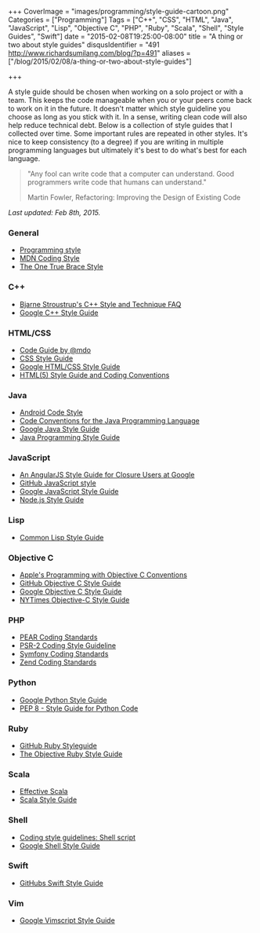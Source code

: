+++
CoverImage = "images/programming/style-guide-cartoon.png"
Categories = ["Programming"]
Tags = ["C++", "CSS", "HTML", "Java", "JavaScript", "Lisp", "Objective C", "PHP", "Ruby", "Scala", "Shell", "Style Guides", "Swift"]
date = "2015-02-08T19:25:00-08:00"
title = "A thing or two about style guides"
disqusIdentifier = "491 http://www.richardsumilang.com/blog/?p=491"
aliases = ["/blog/2015/02/08/a-thing-or-two-about-style-guides"]

+++

A style guide should be chosen when working on a solo project or with a team.
This keeps the code manageable when you or your peers come back to work on it in
the future. It doesn't matter which style guideline you choose as long as you
stick with it. In a sense, writing clean code will also help reduce technical
debt. Below is a collection of style guides that I collected over time. Some
important rules are repeated in other styles. It's nice to keep consistency (to
a degree) if you are writing in multiple programming languages but ultimately
it's best to do what's best for each language.

> "Any fool can write code that a computer can understand.
> Good programmers write code that humans can understand."
>
> Martin Fowler, Refactoring: Improving the Design of Existing Code

<!--more-->

*Last updated: Feb 8th, 2015.*

### General
- [Programming style][general1]
- [MDN Coding Style][general2]
- [The One True Brace Style][general3]

### C++
- [Bjarne Stroustrup's C++ Style and Technique FAQ][cpp1]
- [Google C++ Style Guide][cpp2]

### HTML/CSS
- [Code Guide by @mdo][html/css1]
- [CSS Style Guide][html/css2]
- [Google HTML/CSS Style Guide][html/css3]
- [HTML(5) Style Guide and Coding Conventions][html/css4]

### Java
- [Android Code Style][java1]
- [Code Conventions for the Java Programming Language][java2]
- [Google Java Style Guide][java3]
- [Java Programming Style Guide][java4]

### JavaScript
- [An AngularJS Style Guide for Closure Users at Google][js1]
- [GitHub JavaScript style][js2]
- [Google JavaScript Style Guide][js3]
- [Node.js Style Guide][js4]

### Lisp
- [Common Lisp Style Guide][lisp1]

### Objective C
- [Apple's Programming with Objective C Conventions][objc1]
- [GitHub Objective C Style Guide][objc2]
- [Google Objective C Style Guide][objc3]
- [NYTimes Objective-C Style Guide][objc4]

### PHP
- [PEAR Coding Standards][php1]
- [PSR-2 Coding Style Guideline][php2]
- [Symfony Coding Standards][php3]
- [Zend Coding Standards][php4]

### Python
- [Google Python Style Guide][python1]
- [PEP 8 - Style Guide for Python Code][python2]

### Ruby
- [GitHub Ruby Styleguide][ruby1]
- [The Objective Ruby Style Guide][ruby2]

### Scala
- [Effective Scala][scala1]
- [Scala Style Guide][scala2]

### Shell
- [Coding style guidelines: Shell script][shell1]
- [Google Shell Style Guide][shell2]

### Swift
- [GitHubs Swift Style Guide][swift1]

### Vim
- [Google Vimscript Style Guide][vim1]


[general1]: http://en.wikipedia.org/wiki/Programming_style "Programming style"
[general2]: https://developer.mozilla.org/en-US/docs/Mozilla/Developer_guide/Coding_Style "MDN Coding Style"
[general3]: http://www.komputado.com/eseoj/1tbs.htm "The One True Brace Style"

[cpp1]: http://www.stroustrup.com/bs_faq2.html "Bjarne Stroustrup's C++ Style and Technique FAQ"
[cpp2]: http://google-styleguide.googlecode.com/svn/trunk/cppguide.html "Google C++ Style Guide"

[html/css1]: http://codeguide.co/ "Code Guide by @mdo"
[html/css2]: https://github.com/styleguide/css "CSS Style Guide"
[html/css3]: http://google-styleguide.googlecode.com/svn/trunk/htmlcssguide.xml "Google HTML/CSS Style Guide"
[html/css4]: http://www.w3schools.com/html/html5_syntax.asp "HTML(5) Style Guide and Coding Conventions"

[java1]: https://source.android.com/source/code-style.html "Android Code Style"
[java2]: http://www.oracle.com/technetwork/java/codeconvtoc-136057.html "Code Conventions for the Java Programming Language"
[java3]: http://google-styleguide.googlecode.com/svn/trunk/javaguide.html "Google Java Style Guide"
[java4]: http://www.javaranch.com/style.jsp "Java Programming Style Guide"

[js1]: https://google-styleguide.googlecode.com/svn/trunk/angularjs-google-style.html "An AngularJS Style Guide for Closure Users at Google"
[js2]: https://github.com/styleguide/javascript "GitHub JavaScript style"
[js3]: http://google-styleguide.googlecode.com/svn/trunk/javascriptguide.xml "Google JavaScript Style Guide"
[js4]: https://github.com/felixge/node-style-guide "Node.js Style Guide"

[lisp1]: http://google-styleguide.googlecode.com/svn/trunk/lispguide.xml "Common Lisp Style Guide"

[objc1]: https://developer.apple.com/library/ios/documentation/Cocoa/Conceptual/ProgrammingWithObjectiveC/Conventions/Conventions.html "Apple's Programming with Objective C Conventions"
[objc2]: https://github.com/github/objective-c-style-guide "GitHub Objective C Style Guide"
[objc3]: http://google-styleguide.googlecode.com/svn/trunk/objcguide.xml "Google Objective C Style Guide"
[objc4]: https://github.com/NYTimes/objective-c-style-guide "NYTimes Objective-C Style Guide"

[php1]: http://pear.php.net/manual/en/standards.php "PEAR Coding Standards"
[php2]: http://www.php-fig.org/psr/psr-2/ "PSR-2 Coding Style Guideline"
[php3]: http://symfony.com/doc/current/contributing/code/standards.html "Symfony Coding Standards"
[php4]: http://framework.zend.com/manual/1.12/en/coding-standard.html "Zend Coding Standards"

[python1]: http://google-styleguide.googlecode.com/svn/trunk/pyguide.html "Google Python Style Guide"
[python2]: https://www.python.org/dev/peps/pep-0008/ "PEP 8 - Style Guide for Python Code"

[ruby1]: https://github.com/styleguide/ruby "GitHub Ruby Styleguide"
[ruby2]: https://github.com/bestie/objective-ruby-style-guide "The Objective Ruby Style Guide"

[scala1]: http://twitter.github.io/effectivescala/ "Effective Scala"
[scala2]: http://docs.scala-lang.org/style/ "Scala Style Guide"

[shell1]: http://www.inquisitor.ru/doc/coding-style-shell.html "Coding style guidelines: Shell script"
[shell2]: http://google-styleguide.googlecode.com/svn/trunk/shell.xml "Google Shell Style Guide"

[swift1]: https://github.com/github/swift-style-guide "GitHubs Swift Style Guide"

[vim1]: http://google-styleguide.googlecode.com/svn/trunk/vimscriptguide.xml "Google Vimscript Style Guide"
